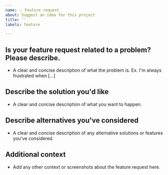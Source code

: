 ```yaml
---
name: 💥 Feature request
about: Suggest an idea for this project
title: ''
labels: feature 

---
```


**Is your feature request related to a problem? Please describe.**
----
- A clear and concise description of what the problem is. Ex. I'm always frustrated when [...]

**Describe the solution you'd like**
----
- A clear and concise description of what you want to happen.

**Describe alternatives you've considered**
----
- A clear and concise description of any alternative solutions or features you've considered.

**Additional context**
----
- Add any other context or screenshots about the feature request here.

